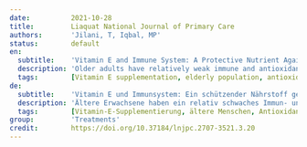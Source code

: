 ```yaml
---
date:          2021-10-28
title:         Liaquat National Journal of Primary Care
authors:       'Jilani, T, Iqbal, MP'
status:        default
en:
  subtitle:    'Vitamin E and Immune System: A Protective Nutrient Against Influenza and COVID-19 in Elderly Humans'
  description: 'Older adults have relatively weak immune and antioxidant systems and thus, are more vulnerable to viral infections especially respiratory tract infections as compared to younger adults. Recent reports of high mortality rate due to the Coronavirus disease 2019 (COVID-19) in the elderly population are suggestive that perhaps a compromised antioxidant status might be contributing to increased virulence in elderly people. Since vitamin E insufficiency is common in old age, it is conceivable that low vitamin E status could be among the factors causing high mortality in elderly people suffering from influenza and COVID-19 infections. Recent studies have shown an immune-boosting role of supplemental vitamin E along with other antioxidants against respiratory tract viral infections. Therefore, the objective of this review is to examine and discuss the data pertaining to the effects of vitamin E on boosting the immune response against respiratory tract viral infections such as influenza and COVID-19 in elderly individuals.'
  tags:        [Vitamin E supplementation, elderly population, antioxidant status, immune system, respiratory tract infections, influenza]
de:
  subtitle:    'Vitamin E und Immunsystem: Ein schützender Nährstoff gegen Influenza und COVID-19 bei älteren Menschen'
  description: 'Ältere Erwachsene haben ein relativ schwaches Immun- und Antioxidationssystem und sind daher anfälliger für Virusinfektionen, insbesondere Infektionen der Atemwege, als jüngere Erwachsene. Jüngste Berichte über eine hohe Sterblichkeitsrate aufgrund der Coronavirus-Krankheit 2019 (COVID-19) in der älteren Bevölkerung lassen vermuten, dass möglicherweise ein beeinträchtigter Antioxidantienstatus zu einer erhöhten Virulenz bei älteren Menschen beiträgt. Da Vitamin-E-Insuffizienz im Alter häufig vorkommt, ist es denkbar, dass ein niedriger Vitamin-E-Status zu den Faktoren gehört, die eine hohe Sterblichkeitsrate bei älteren Menschen verursachen, die an Influenza und COVID-19-Infektionen leiden. Jüngste Studien haben gezeigt, dass die zusätzliche Gabe von Vitamin E zusammen mit anderen Antioxidantien das Immunsystem gegen Virusinfektionen der Atemwege stärkt. Ziel dieser Übersichtsarbeit ist es daher, die Daten zu den Auswirkungen von Vitamin E auf die Stärkung der Immunantwort gegen Virusinfektionen der Atemwege wie Influenza und COVID-19 bei älteren Menschen zu untersuchen und zu diskutieren.' 
  tags:        [Vitamin-E-Supplementierung, ältere Menschen, Antioxidantienstatus, Immunsystem, Atemwegsinfektionen, Influenza]
group:         'Treatments'
credit:        https://doi.org/10.37184/lnjpc.2707-3521.3.20
---
```

